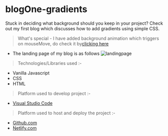 # blogOne-gradients
Stuck in deciding what background should you keep in your project? Check out my first blog which discusses how to add gradients using simple CSS.
> What's special - I have added background animation which triggers on mouseMove, do check it by[clicking here](https://blogone-ba.netlify.app/)

* The landing page of my blog is as follows
![landingpage](./images/landing.png)


> Technologies/Libraries used :-
* Vanilla Javascript
* CSS
* HTML

> Platform used to develop project :-
* [Visual Studio Code](https://code.visualstudio.com/)
> Platform used to host and deploy the project :-
* [Github.com](https://github.com/ionbain)
* [Netlify.com](https://app.netlify.com/teams/bhaskartx/)
